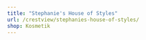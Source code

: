 ```yaml
---
title: "Stephanie's House of Styles"
url: /crestview/stephanies-house-of-styles/
shop: Kosmetik
---
```

